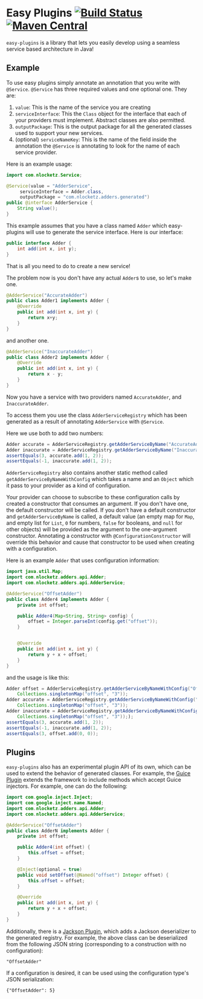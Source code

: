 # Easy Plugins [![Build Status](https://travis-ci.org/c0d3d/easy-plugins.svg?branch=master)](https://travis-ci.org/c0d3d/easy-plugins) [![Maven Central](https://img.shields.io/maven-central/v/com.nlocketz.plugins/easy-plugins.svg?label=Maven%20Central)](http://search.maven.org/#search%7Cga%7C1%7Cg%3A%22com.nlocketz.plugins%22%20a%3A%22easy-plugins%22)

`easy-plugins` is a library that lets you easily develop using a seamless service based architecture in Java!

## Example

To use easy plugins simply annotate an annotation that you write with `@Service`.
`@Service` has three required values and one optional one.
They are:
1. `value`: This is the name of the service you are creating
2. `serviceInterface`: This the `Class` object for the interface that each of your providers must implement. Abstract classes are also permitted.
3. `outputPackage`: This is the output package for all the generated classes used to support your new services.
4. (optional) `serviceNameKey`: This is the name of the field inside the annotation the `@Service` is annotating to look for the name of each service provider.

Here is an example usage:

```java
import com.nlocketz.Service;

@Service(value = "AdderService",
	 serviceInterface = Adder.class,
	 outputPackage = "com.nlocketz.adders.generated")
public @interface AdderService {
	String value();
}
```

This example assumes that you have a class named `Adder` which easy-plugins will use to generate the service interface.
Here is our interface:

```java
public interface Adder {
	int add(int x, int y);
}
```

That is all you need to do to create a new service!

The problem now is you don't have any actual `Adder`s to use, so let's make one.

```java
@AdderService("AccurateAdder")
public class Adder1 implements Adder {
	@Override
	public int add(int x, int y) {
		return x+y;
	}
}
```

and another one.

```java
@AdderService("InaccurateAdder")
public class Adder2 implements Adder {
	@Override
	public int add(int x, int y) {
		return x - y;
	}
}
```

Now you have a service with two providers named `AccurateAdder`, and `InaccurateAdder`.

To access them you use the class `AdderServiceRegistry` which has been generated as a result of annotating `AdderService` with `@Service`.

Here we use both to add two numbers:

```java
Adder accurate = AdderServiceRegistry.getAdderServiceByName("AccurateAdder");
Adder inaccurate = AdderServiceRegistry.getAdderServiceByName("InaccurateAdder");
assertEquals(3, accurate.add(1, 2));
assertEquals(-1, inaccurate.add(1, 2));
```

`AdderServiceRegistry` also contains another static method called `getAdderServiceByNameWithConfig` which takes a name and an `Object` which it
pass to your provider as a kind of configuration.

Your provider can choose to subscribe to these configuration calls by created a constructor that consumes an argument. If you don't have one, the default constructor will be called.
If you don't have a default constructor and `getAdderServiceByName` is called, a default value (an empty map for `Map`, and empty list for `List`, `0` for numbers, `false` for
booleans, and `null` for other objects) will be provided as the argument to the one-argument constructor. Annotating a constructor with `@ConfigurationConstructor` will override this
behavior and cause that constructor to be used when creating with a configuration.

Here is an example `Adder` that uses configuration information:

```java
import java.util.Map;
import com.nlocketz.adders.api.Adder;
import com.nlocketz.adders.api.AdderService;

@AdderService("OffsetAdder")
public class Adder4 implements Adder {
    private int offset;

    public Adder4(Map<String, String> config) {
        offset = Integer.parseInt(config.get("offset"));
    }


    @Override
    public int add(int x, int y) {
        return y + x + offset;
    }
}
```

and the usage is like this:

```java
Adder offset = AdderServiceRegistry.getAdderServiceByNameWithConfig("OffsetAdder",
	Collections.singletonMap("offset", "3"));
Adder accurate = AdderServiceRegistry.getAdderServiceByNameWithConfig("AccurateAdder",
	Collections.singletonMap("offset", "3"));
Adder inaccurate = AdderServiceRegistry.getAdderServiceByNameWithConfig("InaccurateAdder",
	Collections.singletonMap("offset", "3")););
assertEquals(3, accurate.add(1, 2));
assertEquals(-1, inaccurate.add(1, 2));
assertEquals(3, offset.add(0, 0));
```

## Plugins

`easy-plugins` also has an experimental plugin API of its own, which can be used to extend the
behavior of generated classes. For example, the [Guice Plugin](guice-plugin) extends the framework
to include methods which accept Guice injectors. For example, one can do the following:

```java
import com.google.inject.Inject;
import com.google.inject.name.Named;
import com.nlocketz.adders.api.Adder;
import com.nlocketz.adders.api.AdderService;

@AdderService("OffsetAdder")
public class AdderN implements Adder {
    private int offset;

    public Adder4(int offset) {
        this.offset = offset;
    }

    @Inject(optional = true)
    public void setOffset(@Named("offset") Integer offset) {
        this.offset = offset;
    }

    @Override
    public int add(int x, int y) {
        return y + x + offset;
    }
}
```

Additionally, there is a [Jackson Plugin](jackson-plugin), which adds a Jackson deserializer to
the generated registry. For example, the above class can be deserialized from the following JSON
string (corresponding to a construction with no configuration):
```
"OffsetAdder"
```
If a configuration is desired, it can be used using the configuration type's JSON serialization:
```
{"OffsetAdder": 5}
```